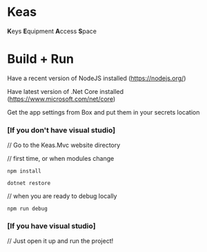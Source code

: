 # Keas

**K**eys
**E**quipment
**A**ccess
**S**pace

# Build + Run

Have a recent version of NodeJS installed (https://nodejs.org/)

Have latest version of .Net Core installed (https://www.microsoft.com/net/core)

Get the app settings from Box and put them in your secrets location

### [If you don't have visual studio]
// Go to the Keas.Mvc website directory 

// first time, or when modules change

`npm install`

`dotnet restore`

// when you are ready to debug locally

`npm run debug`

### [If you have visual studio]
// Just open it up and run the project!
